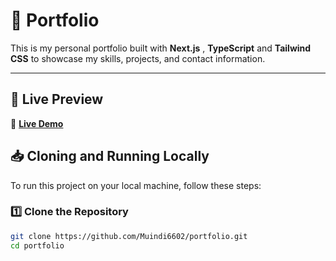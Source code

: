 # 📌 Portfolio

This is my personal portfolio built with **Next.js** , **TypeScript** and **Tailwind CSS** to showcase my skills, projects, and contact information.


---

## 🚀 Live Preview  
🔗 **[Live Demo](https://josephmuindi.vercel.app/)** 

## 📥 Cloning and Running Locally  

To run this project on your local machine, follow these steps:  

### **1️⃣ Clone the Repository**  
```sh
git clone https://github.com/Muindi6602/portfolio.git
cd portfolio
